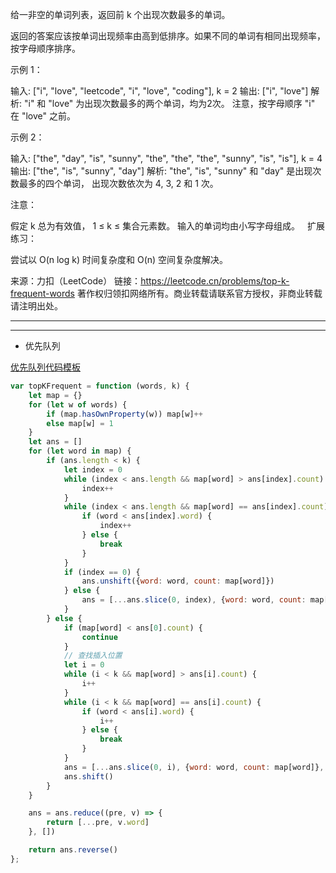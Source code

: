 给一非空的单词列表，返回前 k 个出现次数最多的单词。

返回的答案应该按单词出现频率由高到低排序。如果不同的单词有相同出现频率，按字母顺序排序。

示例 1：

输入: ["i", "love", "leetcode", "i", "love", "coding"], k = 2
输出: ["i", "love"]
解析: "i" 和 "love" 为出现次数最多的两个单词，均为2次。
    注意，按字母顺序 "i" 在 "love" 之前。
 

示例 2：

输入: ["the", "day", "is", "sunny", "the", "the", "the", "sunny", "is", "is"], k = 4
输出: ["the", "is", "sunny", "day"]
解析: "the", "is", "sunny" 和 "day" 是出现次数最多的四个单词，
    出现次数依次为 4, 3, 2 和 1 次。
 

注意：

假定 k 总为有效值， 1 ≤ k ≤ 集合元素数。
输入的单词均由小写字母组成。
 
扩展练习：

尝试以 O(n log k) 时间复杂度和 O(n) 空间复杂度解决。

来源：力扣（LeetCode）
链接：https://leetcode.cn/problems/top-k-frequent-words
著作权归领扣网络所有。商业转载请联系官方授权，非商业转载请注明出处。

----


----

* 优先队列

[优先队列代码模板](../../playground/javascript/PriorityQueues.js)

```javascript
var topKFrequent = function (words, k) {
    let map = {}
    for (let w of words) {
        if (map.hasOwnProperty(w)) map[w]++
        else map[w] = 1
    }
    let ans = []
    for (let word in map) {
        if (ans.length < k) {
            let index = 0
            while (index < ans.length && map[word] > ans[index].count) {
                index++
            }
            while (index < ans.length && map[word] == ans[index].count) {
                if (word < ans[index].word) {
                    index++
                } else {
                    break
                }
            }
            if (index == 0) {
                ans.unshift({word: word, count: map[word]})
            } else {
                ans = [...ans.slice(0, index), {word: word, count: map[word]}, ...ans.slice(index, ans.length)]
            }
        } else {
            if (map[word] < ans[0].count) {
                continue
            }
            // 查找插入位置
            let i = 0
            while (i < k && map[word] > ans[i].count) {
                i++
            }
            while (i < k && map[word] == ans[i].count) {
                if (word < ans[i].word) {
                    i++
                } else {
                    break
                }
            }
            ans = [...ans.slice(0, i), {word: word, count: map[word]}, ...ans.slice(i, ans.length)]
            ans.shift()
        }
    }

    ans = ans.reduce((pre, v) => {
        return [...pre, v.word]
    }, [])

    return ans.reverse()
};
```